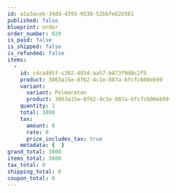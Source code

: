 ```yaml
---
id: a1a3aceb-34dd-4393-9530-52bbfeb2b561
published: false
blueprint: order
order_number: 829
is_paid: false
is_shipped: false
is_refunded: false
items:
  -
    id: c4ca495f-c302-403d-aa57-b873f9d8c2f5
    product: 3863a15e-8f62-4c1e-887a-bfcfc600eb99
    variant:
      variant: Polmaraton
      product: 3863a15e-8f62-4c1e-887a-bfcfc600eb99
    quantity: 1
    total: 3800
    tax:
      amount: 0
      rate: 0
      price_includes_tax: true
    metadata: {  }
grand_total: 3800
items_total: 3800
tax_total: 0
shipping_total: 0
coupon_total: 0
---
```

